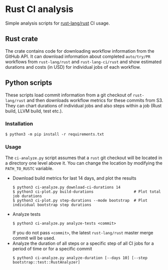 # Rust CI analysis
Simple analysis scripts for [rust-lang/rust](https://github.com/rust-lang/rust) CI usage.

## Rust crate
The crate contains code for downloading workflow information from the GitHub API. It can download information about
completed `auto/try/PR` workflows from `rust-lang/rust` and `rust-lang-ci/rust` and show estimated durations and costs
(in USD) for individual jobs of each workflow.

## Python scripts
These scripts load commit information from a git checkout of `rust-lang/rust` and then downloads workflow metrics for
these commits from S3. They can chart durations of individual jobs and also steps within a job (Rust build, LLVM build,
test etc.).

### Installation
```console
$ python3 -m pip install -r requirements.txt
```

### Usage
The `ci-analyze.py` script assumes that a `rust` git checkout will be located in a directory one level above it.
You can change the location by modifying the `PATH_TO_RUSTC` variable.

- Download build metrics for last 14 days, and plot the results
    ```console
    $ python3 ci-analyze.py download-ci-durations 14
    $ python3 ci-plot.py build-durations                  # Plot total job durations
    $ python3 ci-plot.py step-durations --mode bootstrap  # Plot individual bootstrap step durations
    ```
- Analyze tests
    ```console
    $ python3 ci-analyze.py analyze-tests <commit>
    ```
    If you do not pass `<commit>`, the latest `rust-lang/rust` master merge commit will be used.
- Analyze the duration of all steps or a specific step of all CI jobs for a period of time or for
  a specific commit
    ```console
    $ python3 ci-analyze.py analyze-duration [--days 10] [--step bootstrap::test::RustAnalyzer]
    ```
